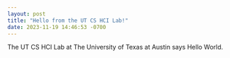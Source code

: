 ```yaml
---
layout: post
title: "Hello from the UT CS HCI Lab!"
date: 2023-11-19 14:46:53 -0700
---
```


The UT CS HCI Lab at The University of Texas at Austin says Hello World.
